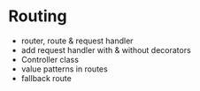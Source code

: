 # Routing

- router, route & request handler
- add request handler with & without decorators
- Controller class
- value patterns in routes
- fallback route
